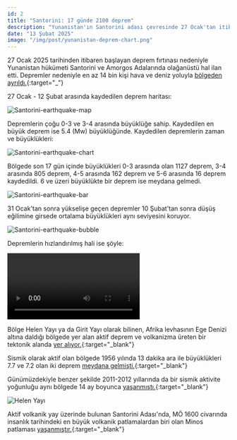 ```yaml
---
id: 2
title: "Santorini: 17 günde 2100 deprem"
description: "Yunanistan'ın Santorini adası çevresinde 27 Ocak'tan itibaren kaydedilen deprem sayısı 2100'ü geçti. En büyüğü 5.4 (Mw) büyüklüğünde."
date: "13 Şubat 2025"
image: "/img/post/yunanistan-deprem-chart.png"
---
```


27 Ocak 2025 tarihinden itibaren başlayan deprem fırtınası nedeniyle Yunanistan hükümeti Santorini ve Amorgos Adalarında olağanüstü hal ilan etti. Depremler nedeniyle en az 14 bin kişi hava ve deniz yoluyla [bölgeden ayrıldı.](https://www.bbc.com/turkce/articles/cdd9jp8v7l9o){:target="\_"}

27 Ocak - 12 Şubat arasında kaydedilen deprem haritası:

![Santorini-earthquake-map](/img/post/yunanistan-deprem-map.png "Santorini-earthquake-map")

Depremlerin çoğu 0-3 ve 3-4 arasında büyüklüğe sahip. Kaydedilen en büyük deprem ise 5.4 (Mw) büyüklüğünde. Kaydedilen depremlerin zaman ve büyüklükleri:

![Santorini-earthquake-chart](/img/post/yunanistan-deprem-chart.png "Santorini-earthquake-chart")

Bölgede son 17 gün içinde büyüklükleri 0-3 arasında olan 1127 deprem, 3-4 arasında 805 deprem, 4-5 arasında 162 deprem ve 5-6 arasında 16 deprem kaydedildi. 6 ve üzeri büyüklükte bir deprem ise meydana gelmedi.

![Santorini-earthquake-bar](/img/post/yunanistan-deprem-bar.png "Santorini-earthquake-bar")

31 Ocak'tan sonra yükselişe geçen depremler 10 Şubat'tan sonra düşüş eğilimine girsede ortalama büyüklükleri aynı seviyesini koruyor.

![Santorini-earthquake-bubble](/img/post/yunanistan-deprem-bubble.png "Santorini-earthquake-bubble")

Depremlerin hızlandırılmış hali ise şöyle:

<video src='/img/post/yunanistan-deprem-video.mp4' autoplay loop></video>

Bölge Helen Yayı ya da Girit Yayı olarak bilinen, Afrika levhasının Ege Denizi altına daldığı bölgede yer alan aktif deprem ve volkanizma üreten bir tektonik alanda [yer alıyor.](https://tr.wikipedia.org/wiki/Helen_yay%C4%B1){:target="\_blank"}

Sismik olarak aktif olan bölgede 1956 yılında 13 dakika ara ile büyüklükleri 7.7 ve 7.2 olan iki deprem [meydana gelmişti.](https://www.jmo.org.tr/resimler/ekler/3b1217e2405005b_ek.pdf){:target="\_blank"}

Günümüzdekiyle benzer şekilde 2011-2012 yıllarında da bir sismik aktivite yoğunluğu aynı bölgede 14 ay boyunca [yaşanmıştı.](https://deprem.afad.gov.tr/assets/pdf/ege_denizi.pdf){:target="\_blank"}

![Helen Yayı](/img/post/helen-yayi.png "Helen Yayı")

Aktif volkanik yay üzerinde bulunan Santorini Adası'nda, MÖ 1600 civarında insanlık tarihindeki en büyük volkanik patlamalardan biri olan Minos patlaması [yaşanmıştır.](https://en.wikipedia.org/wiki/Minoan_eruption){:target="\_blank"}
